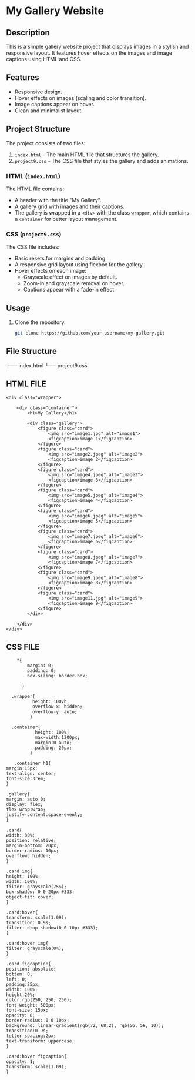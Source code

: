 # My Gallery Website

## Description
This is a simple gallery website project that displays images in a stylish and responsive layout. It features hover effects on the images and image captions using HTML and CSS.

## Features
- Responsive design.
- Hover effects on images (scaling and color transition).
- Image captions appear on hover.
- Clean and minimalist layout.

## Project Structure
The project consists of two files:
1. `index.html` - The main HTML file that structures the gallery.
2. `project9.css` - The CSS file that styles the gallery and adds animations.

### HTML (`index.html`)
The HTML file contains:
- A header with the title "My Gallery".
- A gallery grid with images and their captions.
- The gallery is wrapped in a `<div>` with the class `wrapper`, which contains a `container` for better layout management.

### CSS (`project9.css`)
The CSS file includes:
- Basic resets for margins and padding.
- A responsive grid layout using flexbox for the gallery.
- Hover effects on each image:
  - Grayscale effect on images by default.
  - Zoom-in and grayscale removal on hover.
  - Captions appear with a fade-in effect.

## Usage
1. Clone the repository.
   ```bash
   git clone https://github.com/your-username/my-gallery.git
## File Structure

├── index.html
└── project9.css

## HTML FILE


<!DOCTYPE html>
<html lang="en">
<head>
    <meta charset="UTF-8">
    <meta name="viewport" content="width=device-width, initial-scale=1.0">
    <title>My Gallery</title>
    <link rel="icon" href="favicon.ico">
    <link rel="stylesheet" href="project9.css">
</head>
<body>

    <div class="wrapper">

        <div class="container">
            <h1>My Gallery</h1>

            <div class="gallery">
                <figure class="card">
                    <img src="image1.jpg" alt="image1">
                    <figcaption>image 1</figcaption>
                </figure>
                <figure class="card">
                    <img src="image2.jpeg" alt="image2">
                    <figcaption>image 2</figcaption>
                </figure> 
                <figure class="card">
                    <img src="image4.jpeg" alt="image3">
                    <figcaption>image 3</figcaption>
                </figure> 
                <figure class="card">
                    <img src="image5.jpeg" alt="image4">
                    <figcaption>image 4</figcaption>
                </figure>
                <figure class="card">
                    <img src="image6.jpeg" alt="image5">
                    <figcaption>image 5</figcaption>
                </figure> 
                <figure class="card">
                    <img src="image7.jpeg" alt="image6">
                    <figcaption>image 6</figcaption>
                </figure> 
                <figure class="card">
                    <img src="image8.jpeg" alt="image7">
                    <figcaption>image 7</figcaption>
                </figure> 
                <figure class="card">
                    <img src="image9.jpeg" alt="image8">
                    <figcaption>image 8</figcaption>
                </figure>
                <figure class="card">
                    <img src="image11.jpg" alt="image9">
                    <figcaption>image 9</figcaption>
                </figure>
            </div>

        </div>
    </div>
    
</body>
</html>

## CSS FILE


        *{
            margin: 0;
            padding: 0;
            box-sizing: border-box;
    
          }

      .wrapper{
              height: 100vh;
              overflow-x: hidden;
              overflow-y: auto;
             }

      .container{
               height: 100%;
               max-width:1200px;
               margin:0 auto;
               padding: 20px;
             }

       .container h1{
    margin:15px;
    text-align: center;
    font-size:3rem;
    }

    .gallery{
    margin: auto 0;
    display: flex;
    flex-wrap:wrap;
    justify-content:space-evenly;
    }

    .card{
    width: 30%;
    position: relative;
    margin-bottom: 20px;
    border-radius: 10px;
    overflow: hidden;
    }

    .card img{
    height: 100%;
    width: 100%;
    filter: grayscale(75%);
    box-shadow: 0 0 20px #333;
    object-fit: cover;
    }

    .card:hover{
    transform: scale(1.09);
    transition: 0.9s;
    filter: drop-shadow(0 0 10px #333);
    }

    .card:hover img{
    filter: grayscale(0%);
    }

    .card figcaption{
    position: absolute;
    bottom: 0;
    left: 0;
    padding:25px;
    width: 100%;
    height:20%;
    color:rgb(250, 250, 250);
    font-weight: 500px;
    font-size: 15px;
    opacity: 0;
    border-radius: 0 0 10px;
    background: linear-gradient(rgb(72, 68,2), rgb(56, 56, 10));
    transition:0.9s;
    letter-spacing:2px;
    text-transform: uppercase;
    }

    .card:hover figcaption{
    opacity: 1;
    transform: scale(1.09);
    }


